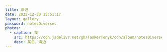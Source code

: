 ```yaml
---
title: 杂记
date: 2022-12-30 15:51:17
layout: gallery
password: notesDiverses
photos:
  - caption: 我
    src: https://cdn.jsdelivr.net/gh/TaskerTonyk/cdn/album/notesDiverses/ByTheSea.jpg
    desc: 某日，海边
---
```

